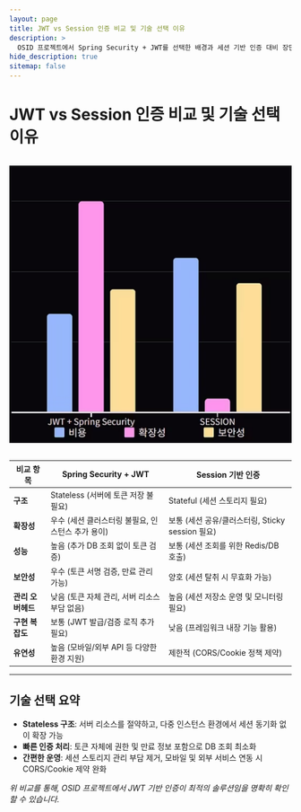 ```yaml
---
layout: page
title: JWT vs Session 인증 비교 및 기술 선택 이유
description: >
  OSID 프로젝트에서 Spring Security + JWT를 선택한 배경과 세션 기반 인증 대비 장단점을 정리합니다.
hide_description: true
sitemap: false
---
```

# JWT vs Session 인증 비교 및 기술 선택 이유

<img src="/assets/img/blog/JWTvsSession.png" alt="JWT vs Session 비교 차트" style="max-width:100%; height:auto; margin: 1em 0;" />

| 비교 항목       | Spring Security + JWT         | Session 기반 인증                       |
| ----------- | ----------------------------- | ----------------------------------- |
| **구조**      | Stateless (서버에 토큰 저장 불필요)     | Stateful (세션 스토리지 필요)               |
| **확장성**     | 우수 (세션 클러스터링 불필요, 인스턴스 추가 용이) | 보통 (세션 공유/클러스터링, Sticky session 필요) |
| **성능**      | 높음 (추가 DB 조회 없이 토큰 검증)        | 보통 (세션 조회를 위한 Redis/DB 호출)          |
| **보안성**     | 우수 (토큰 서명 검증, 만료 관리 가능)       | 양호 (세션 탈취 시 무효화 가능)                 |
| **관리 오버헤드** | 낮음 (토큰 자체 관리, 서버 리소스 부담 없음)   | 높음 (세션 저장소 운영 및 모니터링 필요)            |
| **구현 복잡도**  | 보통 (JWT 발급/검증 로직 추가 필요)       | 낮음 (프레임워크 내장 기능 활용)                 |
| **유연성**     | 높음 (모바일/외부 API 등 다양한 환경 지원)   | 제한적 (CORS/Cookie 정책 제약)             |

---

## 기술 선택 요약

* **Stateless 구조**: 서버 리소스를 절약하고, 다중 인스턴스 환경에서 세션 동기화 없이 확장 가능
* **빠른 인증 처리**: 토큰 자체에 권한 및 만료 정보 포함으로 DB 조회 최소화
* **간편한 운영**: 세션 스토리지 관리 부담 제거, 모바일 및 외부 서비스 연동 시 CORS/Cookie 제약 완화

*위 비교를 통해, OSID 프로젝트에서 JWT 기반 인증이 최적의 솔루션임을 명확히 확인할 수 있습니다.*


